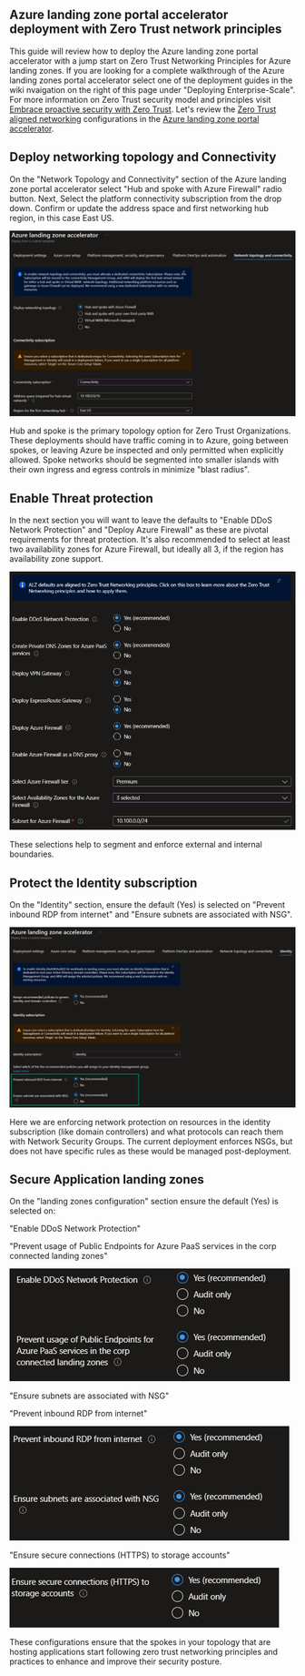 ## Azure landing zone portal accelerator deployment with Zero Trust network principles

This guide will review how to deploy the Azure landing zone portal accelerator with a jump start on Zero Trust Networking Principles for Azure landing zones. If you are looking for a complete walkthrough of the Azure landing zones portal accelerator select one of the deployment guides in the wiki nvaigation on the right of this page under "Deploying Enterprise-Scale". For more information on Zero Trust security model and principles visit [Embrace proactive security with Zero Trust](/security/business/zero-trust). Let's review the [Zero Trust aligned networking](/security/zero-trust/deploy/networks) configurations in the [Azure landing zone portal accelerator](/azure/cloud-adoption-framework/ready/landing-zone/#azure-landing-zone-portal-accelerator).

## Deploy networking topology and Connectivity

On the "Network Topology and Connectivity" section of the Azure landing zone portal accelerator select "Hub and spoke with Azure Firewall" radio button. Next, Select the platform connectivity subscription from the drop down. Confirm or update the address space and first networking hub region, in this case East US.

![Zero Trust Network Topology](./media/zt1.png)

Hub and spoke is the primary topology option for Zero Trust Organizations.  These deployments should have traffic coming in to Azure, going between spokes, or leaving Azure be inspected and only permitted when explicitly allowed. Spoke networks should be segmented into smaller islands with their own ingress and egress controls in minimize "blast radius". 

## Enable Threat protection

In the next section you will want to leave the defaults to "Enable DDoS Network Protection" and "Deploy Azure Firewall" as these are pivotal requirements for threat protection. It's also recommended to select at least two availability zones for Azure Firewall, but ideally all 3, if the region has availability zone support.  

![Zero Trust enable Threat protection](./media/zt2.png)

These selections help to segment and enforce external and internal boundaries. 

## Protect the Identity subscription

On the "Identity" section, ensure the default (Yes) is selected on "Prevent inbound RDP from internet" and "Ensure subnets are associated with NSG".

![Zero Trust protect the identity subscription](./media/zt3.png)

Here we are enforcing network protection on resources in the identity subscription (like domain controllers) and what protocols can reach them with Network Security Groups. The current deployment enforces NSGs, but does not have specific rules as these would be managed post-deployment.

## Secure Application landing zones

On the "landing zones configuration" section ensure the default (Yes) is selected on:

"Enable DDoS Network Protection"

"Prevent usage of Public Endpoints for Azure PaaS services in the corp connected landing zones"

![Zero Trust enable secure application landing zones](./media/zt4.png)

"Ensure subnets are associated with NSG"

"Prevent inbound RDP from internet"

![Zero Trust enable secure application landing zones](./media/zt5.png)

"Ensure secure connections (HTTPS) to storage accounts"

![Zero Trust enable secure application landing zones](./media/zt6.png)

These configurations ensure that the spokes in your topology that are hosting applications start following zero trust networking principles and practices to enhance and improve their security posture.
